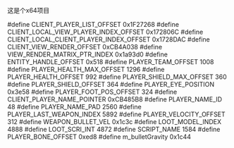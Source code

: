 这是个x64项目

#define CLIENT_PLAYER_LIST_OFFSET 0x1F27268
#define CLIENT_LOCAL_VIEW_PLAYER_INDEX_OFFSET 0x172806C
#define CLIENT_LOCAL_CLIENT_PLAYER_INDEX_OFFSET 0x1728DAC
#define CLIENT_VIEW_RENDER_OFFSET 0xCB4A038
#define VIEW_RENDER_MATRIX_PTR_INDEX  0x1a93d0
#define ENTITY_HANDLE_OFFSET 0x518
#define PLAYER_TEAM_OFFSET 1008
#define PLAYER_HEALTH_MAX_OFFSET 1296
#define PLAYER_HEALTH_OFFSET  992
#define PLAYER_SHIELD_MAX_OFFSET  360
#define PLAYER_SHIELD_OFFSET 364
#define PLAYER_EYE_POSITION 0x3e58
#define PLAYER_FOOT_POS_OFFSET 324
#define CLIENT_PLAYER_NAME_POINTER 0xCB485B8
#define PLAYER_NAME_ID 48
#define PLAYER_NAME_PAD 2560
#define PLAYER_LAST_WEAPON_INDEX 5892
#define PLAYER_VELOCITY_OFFSET 312
#define WEAPON_BULLET_VEL 0x1c3c
#define LOOT_MODEL_INDEX 4888
#define LOOT_SCRI_INT 4872
#define SCRIPT_NAME 1584
#define PLAYER_BONE_OFFSET  0xed8
#define m_bulletGravity 0x1c44
